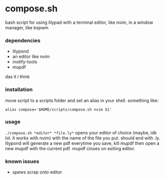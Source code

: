 # compose.sh
bash script for using lilypad with a terminal editor, like nvim, in a window manager, like bspwm

### dependencies
- lilypond
- an editor like nvim
- inotify-tools
- mupdf

das it i think


### installation
move script to a scripts folder and set an alias in your shell. something like:
```
alias compose='$HOME/scripts/compose.sh nvim $1'
```

### usage
`./compose.sh *editor* *file.ly*`
opens your editor of choice (maybe, idk lol. it works with nvim) 
with the name of the file you put. should end with .ly. lilypond
will generate a new pdf everytime you save, kill mupdf then open
a new mupdf with the current pdf. mupdf closes on exiting editor.

### known issues
- spews scrap onto editor
